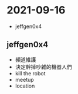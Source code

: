 # 2021-09-16

- jeffgen0x4

## jeffgen0x4

- 頻道維護
- 決定幹掉吵雜的機器人們
- kill the robot
- meetup
- location
